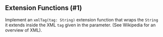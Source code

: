 ## Extension Functions (#1)

Implement an `xmlTag(tag: String)` extension function that wraps the `String`
it extends inside the XML `tag` given in the parameter. (See Wikipedia for an
overview of XML).
